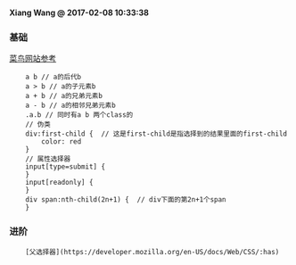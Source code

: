 #### Xiang Wang @ 2017-02-08 10:33:38

### 基础
[菜鸟网站参考](http://www.runoob.com/cssref/css-selectors.html)
```
    a b // a的后代b
    a > b // a的子元素b
    a + b // a的兄弟元素b
    a - b // a的相邻兄弟元素b
    .a.b // 同时有a b 两个class的
    // 伪类
    div:first-child {  // 这是first-child是指选择到的结果里面的first-child
        color: red
    }
    // 属性选择器
    input[type=submit] {
    }
    input[readonly] {
    }
    div span:nth-child(2n+1) {  // div下面的第2n+1个span
    }
```


### 进阶
```
    [父选择器](https://developer.mozilla.org/en-US/docs/Web/CSS/:has)
```
